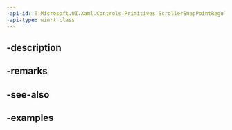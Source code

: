 ```yaml
---
-api-id: T:Microsoft.UI.Xaml.Controls.Primitives.ScrollerSnapPointRegular
-api-type: winrt class
---
```


## -description

## -remarks

## -see-also

## -examples

